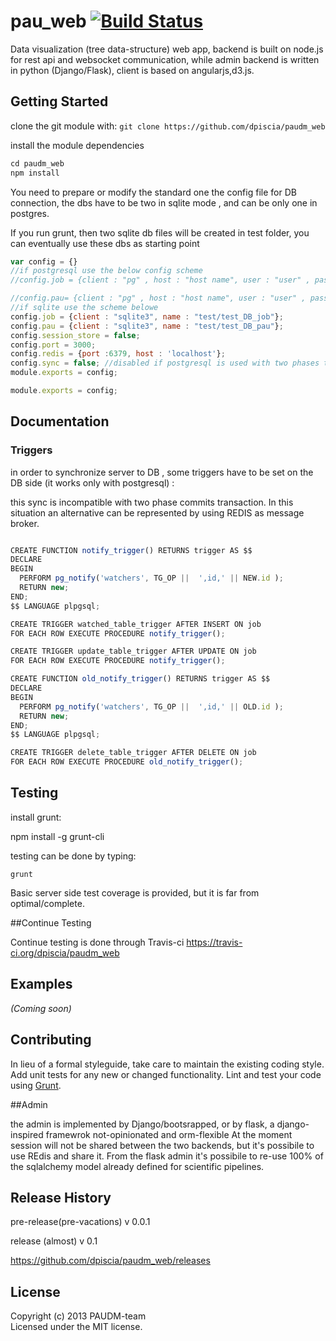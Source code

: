 # pau_web [![Build Status](https://secure.travis-ci.org/dpiscia/paudm_web.png?branch=master)](http://travis-ci.org/dpiscia/paudm_web)

Data visualization (tree data-structure) web app,
backend is built on node.js for rest api and websocket communication, while admin backend is written in python (Django/Flask), client is based on angularjs,d3.js.

## Getting Started
clone the  git module with: `git clone https://github.com/dpiscia/paudm_web`

install the module dependencies

```javascript
cd paudm_web
npm install
```
You need to prepare or modify the standard one the config file for DB connection, the dbs have to be two in sqlite mode ,
and can be only one in postgres.

If you run grunt, then two sqlite db files will be created in test folder, you can eventually use these dbs as starting point
```javascript
var config = {}
//if postgresql use the below config scheme
//config.job = {client : "pg" , host : "host name", user : "user" , password : "pwd" , name : "db_name" }; 

//config.pau= {client : "pg" , host : "host name", user : "user" , password : "pwd" , name : "db_name" }; 
//if sqlite use the scheme belowe
config.job = {client : "sqlite3", name : "test/test_DB_job"};
config.pau = {client : "sqlite3", name : "test/test_DB_pau"};
config.session_store = false;
config.port = 3000;
config.redis = {port :6379, host : 'localhost'};
config.sync = false; //disabled if postgresql is used with two phases transaction or with sqlite3
module.exports = config;

module.exports = config;
```

## Documentation


### Triggers
in order to synchronize server to DB , some triggers have to be set on the DB side (it works only with postgresql) :

this sync is incompatible with two phase commits transaction. 
In this situation an alternative
can be represented by using REDIS as message broker.

```javascript

CREATE FUNCTION notify_trigger() RETURNS trigger AS $$
DECLARE
BEGIN
  PERFORM pg_notify('watchers', TG_OP ||  ',id,' || NEW.id );
  RETURN new;
END;
$$ LANGUAGE plpgsql;
```

```javascript
CREATE TRIGGER watched_table_trigger AFTER INSERT ON job 
FOR EACH ROW EXECUTE PROCEDURE notify_trigger();
```
```javascript
CREATE TRIGGER update_table_trigger AFTER UPDATE ON job 
FOR EACH ROW EXECUTE PROCEDURE notify_trigger();
```

```javascript
CREATE FUNCTION old_notify_trigger() RETURNS trigger AS $$
DECLARE
BEGIN
  PERFORM pg_notify('watchers', TG_OP ||  ',id,' || OLD.id );
  RETURN new;
END;
$$ LANGUAGE plpgsql;

```
```javascript
CREATE TRIGGER delete_table_trigger AFTER DELETE ON job 
FOR EACH ROW EXECUTE PROCEDURE old_notify_trigger();
```
## Testing

install grunt:

npm install -g grunt-cli


testing can be done by typing:
```shell
grunt
```

Basic server side test coverage is provided, but it is far from optimal/complete.

##Continue Testing

Continue testing is done through Travis-ci https://travis-ci.org/dpiscia/paudm_web

## Examples
_(Coming soon)_

## Contributing
In lieu of a formal styleguide, take care to maintain the existing coding style. Add unit tests for any new or changed functionality. Lint and test your code using [Grunt](http://gruntjs.com/).

##Admin

the admin is implemented by Django/bootsrapped, or by flask, a django-inspired framewrok not-opinionated and orm-flexible
At the moment session will not be shared between the two backends, but it's possibile to use REdis and share it.
From the flask admin it's possibile to re-use 100% of the sqlalchemy model already defined for scientific pipelines.
## Release History
pre-release(pre-vacations) v 0.0.1 

release (almost) v 0.1

https://github.com/dpiscia/paudm_web/releases

## License
Copyright (c) 2013 PAUDM-team  
Licensed under the MIT license.


